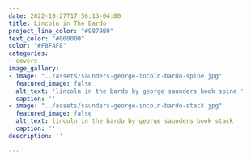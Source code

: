 ```yaml
---
date: 2022-10-27T17:56:13-04:00
title: Lincoln in The Bardo
project_line_color: "#9879B0"
text_color: "#000000"
color: "#FBFAF8"
categories:
- covers
image_gallery:
- image: "../assets/saunders-george-incoln-bardo-spine.jpg"
  featured_image: false
  alt_text: 'lincoln in the bardo by george saunders book spine '
  caption: ''
- image: "../assets/saunders-george-incoln-bardo-stack.jpg"
  featured_image: false
  alt_text: lincoln in the bardo by george saunders book stack
  caption: ''
description: ''

---
```

